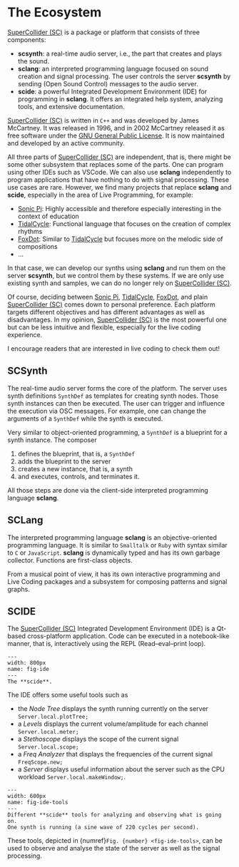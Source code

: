 # The Ecosystem

[SuperCollider (SC)](https://supercollider.github.io/) is a package or platform that consists of three components:
+ **scsynth**: a real-time audio server, i.e., the part that creates and plays the sound.
+ **sclang**: an interpreted programming language focused on sound creation and signal processing. The user controls the server **scsynth** by sending (Open Sound Control) messages to the audio server.
+ **scide**: a powerful Integrated Development Environment (IDE) for programming in **sclang**. It offers an integrated help system, analyzing tools, and extensive documentation.

[SuperCollider (SC)](https://supercollider.github.io/) is written in ``C++`` and was developed by James McCartney.
It was released in 1996, and in 2002 McCartney released it as free software under the [GNU General Public License](https://www.gnu.org/licenses/gpl-3.0.en.html).
It is now maintained and developed by an active community.

All three parts of [SuperCollider (SC)](https://supercollider.github.io/) are independent, that is, there might be some other subsystem that replaces some of the parts.
One can program using other IDEs such as VSCode.
We can also use **sclang** independently to program applications that have nothing to do with signal processing.
These use cases are rare.
However, we find many projects that replace **sclang** and **scide**, especially in the area of Live Programming, for example:

+ [Sonic Pi](https://sonic-pi.net/): Highly accessible and therefore especially interesting in the context of education 
+ [TidalCycle](https://tidalcycles.org/): Functional language that focuses on the creation of complex rhythms
+ [FoxDot](https://foxdot.org/): Similar to [TidalCycle](https://tidalcycles.org/) but focuses more on the melodic side of compositions
+ ...

In that case, we can develop our synths using **sclang** and run them on the server **scsynth**, but we control them by these systems.
If we are only use existing synth and samples, we can do no longer rely on [SuperCollider (SC)](https://supercollider.github.io/).

Of course, deciding between [Sonic Pi](https://sonic-pi.net/), [TidalCycle](https://tidalcycles.org/), [FoxDot](https://foxdot.org/), and plain [SuperCollider (SC)](https://supercollider.github.io/) comes down to personal preference.
Each platform targets different objectives and has different advantages as well as disadvantages.
In my opinion, [SuperCollider (SC)](https://supercollider.github.io/) is the most powerful one but can be less intuitive and flexible, especially for the live coding experience.

I encourage readers that are interested in live coding to check them out!

## SCSynth

The real-time audio server forms the core of the platform.
The server uses synth definitions ``SynthDef`` as templates for creating synth nodes.
Those synth instances can then be executed.
The user can trigger and influence the execution via OSC messages.
For example, one can change the arguments of a ``SynthDef`` while the synth is executed.

Very similar to object-oriented programming, a ``SynthDef`` is a blueprint for a synth instance.
The composer

1. defines the blueprint, that is, a ``SynthDef``
2. adds the blueprint to the server
3. creates a new instance, that is, a synth
4. and executes, controls, and terminates it.

All those steps are done via the client-side interpreted programming language **sclang**.

## SCLang

The interpreted programming language **sclang** is an objective-oriented programming language.
It is similar to ``Smalltalk`` or ``Ruby`` with syntax similar to ``C`` or ``JavaScript``.
**sclang** is dynamically typed and has its own garbage collector.
Functions are first-class objects.

From a musical point of view, it has its own interactive programming and Live Coding packages and a subsystem for composing patterns and signal graphs.

## SCIDE

The [SuperCollider (SC)](https://supercollider.github.io/) Integrated Development Environment (IDE) is a Qt-based cross-platform application.
Code can be executed in a notebook-like manner, that is, interactively using the REPL (Read–eval–print loop).

```{figure} ../../figs/ecosystem/ide.png
---
width: 800px
name: fig-ide
---
The **scide**.
```

The IDE offers some useful tools such as

+ the *Node Tree* displays the synth running currently on the server ``Server.local.plotTree;``
+ a *Levels* displays the current volume/amplitude for each channel ``Server.local.meter;``
+ a *Stethoscope* displays the scope of the current signal ``Server.local.scope;``
+ a *Freq Analyzer* that displays the frequencies of the current signal ``FreqScope.new;``
+ a *Server* displays useful information about the server such as the CPU workload ``Server.local.makeWindow;``.

```{figure} ../../figs/ecosystem/ide-tools.png
---
width: 600px
name: fig-ide-tools
---
Different **scide** tools for analyzing and observing what is going on.
One synth is running (a sine wave of 220 cycles per second).
```

These tools, depicted in {numref}`Fig. {number} <fig-ide-tools>`, can be used to observe and analyse the state of the server as well as the signal processing.
